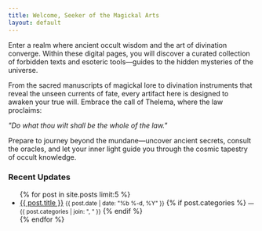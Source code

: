 ```yaml
---
title: Welcome, Seeker of the Magickal Arts
layout: default
---
```

Enter a realm where ancient occult wisdom and the art of divination converge. Within these digital pages, you will discover a curated collection of forbidden texts and esoteric tools—guides to the hidden mysteries of the universe.

From the sacred manuscripts of magickal lore to divination instruments that reveal the unseen currents of fate, every artifact here is designed to awaken your true will. Embrace the call of Thelema, where the law proclaims: 

*"Do what thou wilt shall be the whole of the law."*

Prepare to journey beyond the mundane—uncover ancient secrets, consult the oracles, and let your inner light guide you through the cosmic tapestry of occult knowledge.

<section class="updates">
  <h3>Recent Updates</h3>
  <ul>
    {% for post in site.posts limit:5 %}
      <li>
        <a href="{{ post.url | relative_url }}">{{ post.title }}</a>
        <small class="post-date">{{ post.date | date: "%b %-d, %Y" }}</small>
        {% if post.categories %}
          <small class="post-categories"> &mdash; {{ post.categories | join: ", " }}</small>
        {% endif %}
      </li>
    {% endfor %}
  </ul>
</section>
